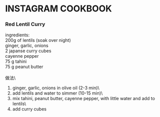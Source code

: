 # INSTAGRAM COOKBOOK

### Red Lentil Curry
ingredients:\
200g of lentils (soak over night)\
ginger, garlic, onions\
2 japanse curry cubes\
cayenne pepper\
75 g tahini\
75 g peanut butter\
\
做法\
1. ginger, garlic, onions in olive oil (2-3 min)\
2. add lentils and water to simmer (10-15 min)\
3. mix tahini, peanut butter, cayenne pepper, with little water and add to lentils\
4. add curry cubes 
